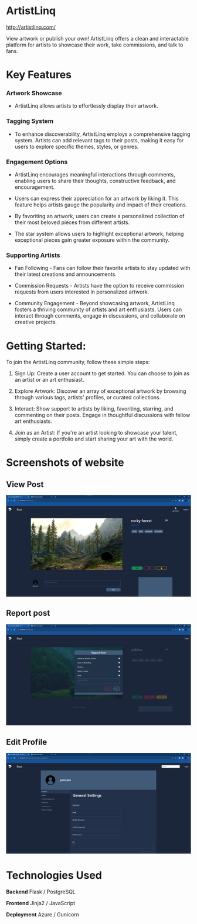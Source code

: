 # ArtistLinq

http://artistlinq.com/

View artwork or publish your own! ArtistLinq offers a clean and interactable platform for artists to showcase their work, take commissions, and talk to fans.

# Key Features

### Artwork Showcase

- ArtistLinq allows artists to effortlessly display their artwork.

### Tagging System

- To enhance discoverability, ArtistLinq employs a comprehensive tagging system. Artists can add relevant tags to their posts, making it easy for users to explore specific themes, styles, or genres.

### Engagement Options

- ArtistLinq encourages meaningful interactions through comments, enabling users to share their thoughts, constructive feedback, and encouragement.

- Users can express their appreciation for an artwork by liking it. This feature helps artists gauge the popularity and impact of their creations.

- By favoriting an artwork, users can create a personalized collection of their most beloved pieces from different artists.

- The star system allows users to highlight exceptional artwork, helping exceptional pieces gain greater exposure within the community.

### Supporting Artists

- Fan Following - Fans can follow their favorite artists to stay updated with their latest creations and announcements.

- Commission Requests - Artists have the option to receive commission requests from users interested in personalized artwork.

- Community Engagement -
  Beyond showcasing artwork, ArtistLinq fosters a thriving community of artists and art enthusiasts. Users can interact through comments, engage in discussions, and collaborate on creative projects.

# Getting Started:

To join the ArtistLinq community, follow these simple steps:

1. Sign Up: Create a user account to get started. You can choose to join as an artist or an art enthusiast.

2. Explore Artwork: Discover an array of exceptional artwork by browsing through various tags, artists' profiles, or curated collections.

3. Interact: Show support to artists by liking, favoriting, starring, and commenting on their posts. Engage in thoughtful discussions with fellow art enthusiasts.

4. Join as an Artist: If you're an artist looking to showcase your talent, simply create a portfolio and start sharing your art with the world.

# Screenshots of website

## View Post

![alt View Post](/screenshots/view_post.png)

## Report post

![alt Report Post](/screenshots/072023%20report%20post.png)

## Edit Profile

![alt Report Post](/screenshots/071823%20edit%20profile.png)

# Technologies Used

**Backend** Flask / PostgreSQL

**Frontend** Jinja2 / JavaScript

**Deployment** Azure / Gunicorn
